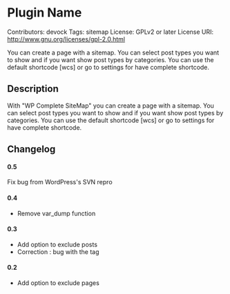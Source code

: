 # Plugin Name
Contributors: devock
Tags: sitemap
License: GPLv2 or later
License URI: http://www.gnu.org/licenses/gpl-2.0.html

You can create a page with a sitemap. You can select post types you want to show and if you want show post types by categories. You can use the default shortcode [wcs] or go to settings for have complete shortcode.

## Description

With "WP Complete SiteMap" you can create a page with a sitemap. You can select post types you want to show and if you want show post types by categories. You can use the default shortcode [wcs] or go to settings for have complete shortcode.

## Changelog

#### 0.5
Fix bug from WordPress's SVN repro

#### 0.4
* Remove var_dump function

#### 0.3
* Add option to exclude posts
* Correction : bug with the tag <!-- nextpage --> 

#### 0.2
* Add option to exclude pages 